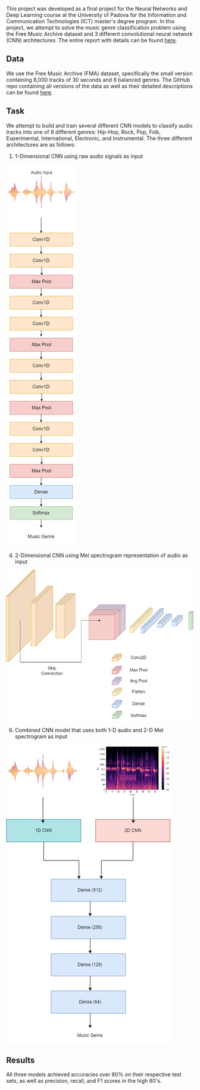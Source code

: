 This project was developed as a final project for the Neural Networks and Deep Learning course at the University of Padova for the Information and Communication Technologies (ICT) master's degree program. In this project, we attempt to solve the music genre classification problem using the Free Music Archive dataset and 3 different convolutional neural network (CNN) architectures. The entire report with details can be found [here](NNDL_Final_Project_Nico_Ortiz_de_Zarate.pdf).

## Data
We use the Free Music Archive (FMA) dataset, specifically the small version containing 8,000 tracks of 30 seconds and 8 balanced genres. The GitHub repo containing all versions of the data as well as their detailed descriptions can be found [here](https://github.com/mdeff/fma).


## Task 
We attempt to build and train several different CNN models to classify audio tracks into one of 8 different genres:  Hip-Hop, Rock, Pop, Folk, Experimental, International, Electronic, and Instrumental. The three different architectures are as follows:

1. 1-Dimensional CNN using raw audio signals as input
 
![1-Dimensional model architecture](https://github.com/nortizde/Music-Genre-Classification/blob/main/figures/oneDmodel.png)

4. 2-Dimensional CNN using Mel spectrogram representation of audio as input

![2-Dimensional model architecture](https://github.com/nortizde/Music-Genre-Classification/blob/main/figures/twoDmodel.png)

6. Combined CNN model that uses both 1-D audio and 2-D Mel spectrogram as input

![Combined model architecture](https://github.com/nortizde/Music-Genre-Classification/blob/main/figures/combinedModel.png)

## Results
All three models achieved accuracies over 80% on their respective test sets, as well as precision, recall, and F1 scores in the high 60's. 
